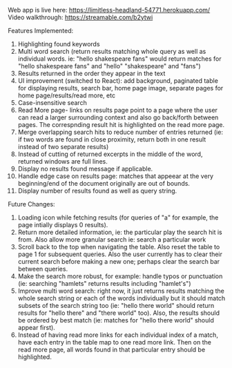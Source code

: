 Web app is live here: https://limitless-headland-54771.herokuapp.com/
Video walkthrough: https://streamable.com/b2ytwi

Features Implemented:
1. Highlighting found keywords
2. Multi word search (return results matching whole query as well as individual words. ie: "hello shakespeare fans" would return matches for "hello shakespeare fans" and "hello" "shakespeare" and "fans")
3. Results returned in the order they appear in the text
4. UI improvement (switched to React): add background, paginated table for displaying results, search bar, home page image, separate pages for home page/results/read more, etc
5. Case-insensitive search
6. Read More page- links on results page point to a page where the user can read a larger surrounding context and also go back/forth between pages. The correspnding result hit is highlighted on the read more page.
7. Merge overlapping search hits to reduce number of entries returned (ie: if two words are found in close proximity, return both in one result instead of two separate results)
8. Instead of cutting of returned excerpts in the middle of the word, returned windows are full lines. 
9. Display no results found message if applicable.
10. Handle edge case on results page: matches that appeear at the very beginning/end of the document originally are out of bounds. 
11. Display number of results found as well as query string.

Future Changes:
1. Loading icon while fetching results (for queries of "a" for example, the page intially displays 0 results).
2. Return more detailed information, ie: the particular play the search hit is from. Also allow more granular search ie: search a particular work
3. Scroll back to the top when navigating the table. Also reset the table to page 1 for subsequent queries. Also the user currently has to clear their current search before making a new one; perhaps clear the search bar between queries. 
4. Make the search more robust, for example: handle typos or punctuation (ie: searching "hamlets" returns results including "hamlet's")
5. Improve multi word search: right now, it just returns results matching the whole search string or each of the words individually but it should match subsets of the search string too (ie: "hello there world" should return results for "hello there" and "there world" too). Also, the results should be ordered by best match (ie: matches for "hello there world" should appear first).
6. Instead of having read more links for each individual index of a match, have each entry in the table map to one read more link. Then on the read more page, all words found in that particular entry should be highlighted.
